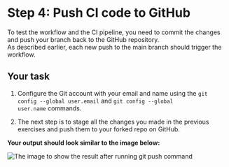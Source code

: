 # Step 4: Push CI code to GitHub

To test the workflow and the CI pipeline, you need to commit the changes and push your branch back to the GitHub repository.\
As described earlier, each new push to the main branch should trigger the workflow.

## Your task

1. Configure the Git account with your email and name using the `git config --global user.email` and `git config --global user.name` commands.

2. The next step is to stage all the changes you made in the previous exercises and push them to your forked repo on GitHub.

**Your output should look similar to the image below:**

![The image to show the result after running `git push` command](https://github.com/user-attachments/assets/ca334b9a-fa9a-4bd7-b198-a41064c5a990)
